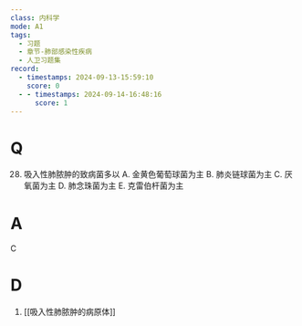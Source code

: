```yaml
---
class: 内科学
mode: A1
tags:
  - 习题
  - 章节-肺部感染性疾病
  - 人卫习题集
record:
  - timestamps: 2024-09-13-15:59:10
    score: 0
  - - timestamps: 2024-09-14-16:48:16
      score: 1
---
```


# Q
28. 吸入性肺脓肿的致病菌多以
A. 金黄色葡萄球菌为主 
B. 肺炎链球菌为主
C. 厌氧菌为主 
D. 肺念珠菌为主
E. 克雷伯杆菌为主
# A
C
# D
1. [[吸入性肺脓肿的病原体]]
